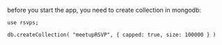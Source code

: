 before you start the app, you need to create collection in mongodb:
```
use rsvps;

db.createCollection( "meetupRSVP", { capped: true, size: 100000 } )
```